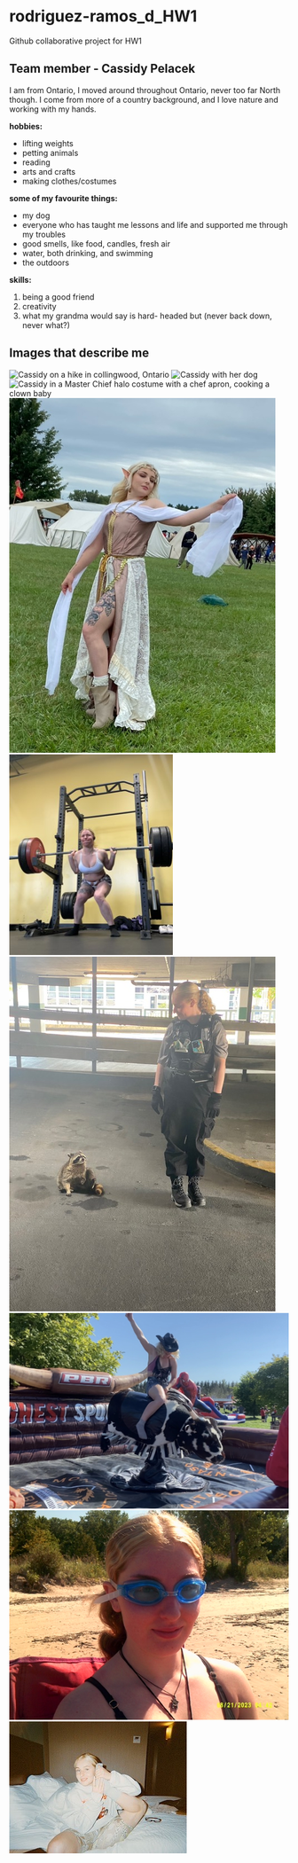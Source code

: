 # rodriguez-ramos_d_HW1
Github collaborative project for HW1
## Team member - Cassidy Pelacek
I am from Ontario, I moved around throughout Ontario, never too far North though. I come from more of a country background, and I love nature and working with my hands. 

**hobbies:**
- lifting weights
- petting animals
- reading
- arts and crafts
- making clothes/costumes  

**some of my favourite things:**
- my dog
- everyone who has taught me lessons and life and supported me through my troubles
- good smells, like food, candles, fresh air
- water, both drinking, and swimming
- the outdoors

**skills:**
1. being a good friend
2. creativity
3. what my grandma would say is hard- headed but (never back down, never what?)

## Images that describe me
![Cassidy on a hike in collingwood, Ontario](img/adventurecassidy.jpg)
![Cassidy with her dog](img/bestfriendcassidy.jpg)
![Cassidy in a Master Chief halo costume with a chef apron, cooking a clown baby](img/chefcassidy.jpg)
![Cassidy at a renissance fair in a handmade costume](images/costumecassidy.JPG)
![Cassidy squating 225lbs for the first time](images/liftingcassidy.jpg)
![Cassidy making friends with a baby raccoon](images/raccooncassidy.jpg)
![Cassidy at a rodeo riding a mechanical bull](images/rodeocassidy.jpg)
![Cassidy living her best life at the beach](images/swimmingcassidy.JPG)
![Cassidy doing a film photoshoot with her best friend in montreal](images/filmcassidy.JPG)

